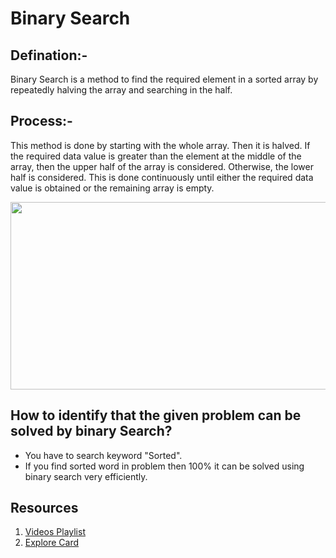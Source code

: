 # Binary Search

## Defination:-
Binary Search is a method to find the required element in a sorted array by repeatedly halving the array and searching in the half.

## Process:-
This method is done by starting with the whole array. Then it is halved. If the required data value is greater than the element at the middle of the array, 
then the upper half of the array is considered. Otherwise, the lower half is considered. This is done continuously until either the required data value is
obtained or the remaining array is empty.

<img src = "https://www.geeksforgeeks.org/wp-content/uploads/Binary-Search.png" width = "800" height = "300" />

## How to identify that the given problem can be solved by binary Search?
* You have to search keyword "Sorted".
* If you find sorted word in problem then 100% it can be solved using binary search very efficiently.

## Resources
1. [Videos Playlist](https://www.youtube.com/watch?v=j7NodO9HIbk&list=PL_z_8CaSLPWeYfhtuKHj-9MpYb6XQJ_f2)
2. [Explore Card](https://leetcode.com/explore/learn/card/binary-search/)
